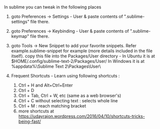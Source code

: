In sublime you can tweak in the following places

1. goto Preferences -> Settings - User & paste contents of ".sublime-settings" file there.

2. goto Preferences -> Keybinding - User & paste contents of ".sublime-keymap" file there.

3. goto Tools -> New Snippet to add your favorite snippets. 
   Refer example.sublime-snippet for example (more details included in the file itself).
   copy this file into the Packages/User directory -
   In Ubuntu it is at $HOME/.config/sublime-text-2/Packages/User/
   In Windows it is at %appdata%\Sublime Text 2\Packages\User\

4. Frequent Shortcuts -
	Learn using following shortcuts : 
	1. Ctrl + H and Alt+Ctrl+Enter
	2. Ctrl + D
	3. Ctrl + Tab, Ctrl + W, etc (same as a web browser's)
	4. Ctrl + C without selecting text : selects whole line
	5. Ctrl + M : reach matching bracket
	6. more shortcuts at https://udayrajon.wordpress.com/2016/04/10/shortcuts-tricks-being-fast/